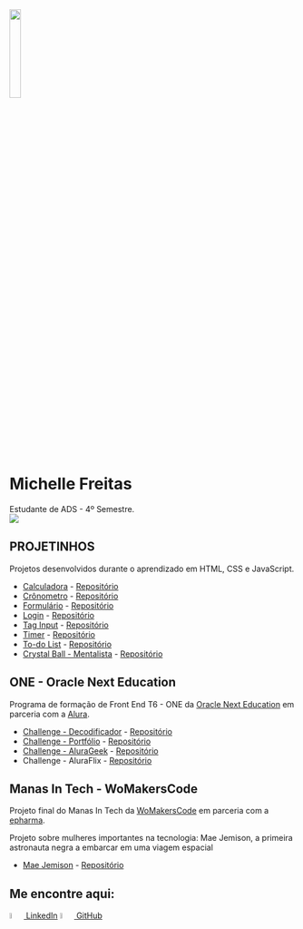 <img src="meus_projetos/perfil.png" width="20%">

# Michelle Freitas
Estudante de ADS - 4º Semestre.<br>
<a href = "https://michelle-freitas.vercel.app/" target="_blank"><img src="https://img.shields.io/badge/-Portfolio-%230077B5?style=for-the-badge&logo=portfolio&logoColor=white" target="_blank"></a>

## PROJETINHOS
 Projetos desenvolvidos durante o aprendizado em HTML, CSS e JavaScript.
 <ul>
  <li><a href="https://michelle-freitas.github.io/HMTL5-CSS3-JS/meus_projetos/calculadora/index.html" target="_blank">Calculadora</a> - <a href="https://github.com/Michelle-Freitas/HMTL5-CSS3-JS/tree/main/meus_projetos/calculadora" target="_blank">Repositório</a></li>
  <li><a href="https://michelle-freitas.github.io/HMTL5-CSS3-JS/meus_projetos/cronometro/index.html" target="_blank">Crônometro</a> - <a href="https://github.com/Michelle-Freitas/HMTL5-CSS3-JS/tree/main/meus_projetos/cronometro" target="_blank">Repositório</a></li>
  <li><a href="https://michelle-freitas-form.vercel.app" target="_blank">Formulário</a> - <a href="https://github.com/Michelle-Freitas/HMTL5-CSS3-JS/tree/main/meus_projetos/form" target="_blank">Repositório</a></li>
  <li><a href="https://michelle-freitas.github.io/HMTL5-CSS3-JS/meus_projetos/login/index.html" target="_blank">Login</a> - <a href="https://github.com/Michelle-Freitas/HMTL5-CSS3-JS/tree/main/meus_projetos/login" target="_blank">Repositório</a></li>
  <li><a href="https://michelle-freitas.github.io/HMTL5-CSS3-JS/meus_projetos/taginput/index.html" target="_blank">Tag Input</a> - <a href="https://github.com/Michelle-Freitas/HMTL5-CSS3-JS/tree/main/meus_projetos/taginput" target="_blank">Repositório</a></li>
  <li><a href="https://michelle-freitas.github.io/HMTL5-CSS3-JS/meus_projetos/timer/index.html" target="_blank">Timer</a> - <a href="https://github.com/Michelle-Freitas/HMTL5-CSS3-JS/tree/main/meus_projetos/timer" target="_blank">Repositório</a></li>
  <li><a href="https://michelle-freitas.github.io/HMTL5-CSS3-JS/meus_projetos/todolist/index.html" target="_blank">To-do List</a> - <a href="https://github.com/Michelle-Freitas/HMTL5-CSS3-JS/tree/main/meus_projetos/todolist" target="_blank">Repositório</a></li>
    <li><a href="https://michelle-freitas.github.io/HMTL5-CSS3-JS/meus_projetos/crystal-ball/index.html" target="_blank">Crystal Ball - Mentalista</a> - <a href="https://github.com/Michelle-Freitas/HMTL5-CSS3-JS/tree/main/meus_projetos/crystal-ball" target="_blank">Repositório</a></li>
 </ul>

  ## ONE - Oracle Next Education
  Programa de formação de Front End T6 - ONE da <a href="https://www.oracle.com/br/education/oracle-next-education" target="_blank">Oracle Next Education</a> em parceria com a
  <a href="https://www.alura.com.br/" target="_blank">Alura</a>.</br>

 <ul>
    <li><a href="https://michelle-freitas.github.io/HMTL5-CSS3-JS/meus_projetos/one_oracle-next-education/challenge_decodificador/index.html" target="_blank">Challenge - Decodificador</a> - <a href="https://github.com/Michelle-Freitas/HMTL5-CSS3-JS/tree/main/meus_projetos/one_oracle-next-education/challenge_decodificador" target="_blank">Repositório</a></li>
   <li><a href="https://michelle-freitas.github.io/HMTL5-CSS3-JS/meus_projetos/one_oracle-next-education/challenge_portfolio/index.html" target="_blank">Challenge - Portfólio</a> - <a href="https://github.com/Michelle-Freitas/HMTL5-CSS3-JS/tree/main/meus_projetos/one_oracle-next-education/challenge_portfolio" target="_blank">Repositório</a></li>
   <li><a href="https://michelle-freitas.github.io/HMTL5-CSS3-JS/meus_projetos/one_oracle-next-education/challenge_alurageek/index.html" target="_blank">Challenge - AluraGeek</a> - <a href="https://github.com/Michelle-Freitas/HMTL5-CSS3-JS/tree/main/meus_projetos/one_oracle-next-education/challenge_alurageek" target="_blank">Repositório</a></li>
   <li>Challenge - AluraFlix - <a href="https://github.com/Michelle-Freitas/HMTL5-CSS3-JS/tree/main/meus_projetos/one_oracle-next-education/challenge_aluraflix" target="_blank">Repositório</a></li>
 </ul>

 ## Manas In Tech - WoMakersCode
Projeto final do Manas In Tech da <a href="https://www.maismulheres.tech/" target="_blank">WoMakersCode</a> em parceria com a <a href="https://www.linkedin.com/company/epharma/" target="_blank">epharma</a>.</br>
<p>Projeto sobre mulheres importantes na tecnologia: Mae Jemison, a primeira astronauta negra a embarcar em uma viagem espacial</p>
 <ul>
    <li><a href="https://michelle-freitas.github.io/HMTL5-CSS3-JS/meus_projetos/manas-in-tech_mae-jemison/index.html" target="_blank">Mae Jemison</a> - <a href="https://github.com/Michelle-Freitas/HMTL5-CSS3-JS/tree/main/meus_projetos/manas-in-tech_mae-jemison" target="_blank">Repositório</a></li>
</ul>

## Me encontre aqui:

<a href="https://www.linkedin.com/in/michelle-afreitas/" ><img width="5%" src="https://cdn.jsdelivr.net/gh/devicons/devicon/icons/linkedin/linkedin-original.svg" /> LinkedIn</a>
<a href="https://github.com/Michelle-Freitas" ><img width="5%" src="https://cdn.jsdelivr.net/gh/devicons/devicon/icons/github/github-original.svg" /> GitHub</a>
